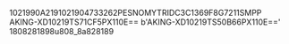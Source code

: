 1021990A2191021904733262PESNOMYTRIDC3C1369F8G7211SMPP
AKING-XD10219TS71CF5PX110E==
b'AKING-XD10219TS50B66PX110E=='
1808281898u808_8a828189
